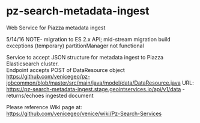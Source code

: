 # pz-search-metadata-ingest
Web Service for Piazza metadata ingest

5/14/16 NOTE- migration to ES 2.x API; mid-stream migration build exceptions (temporary) partitionManager not functional

Service to accept JSON structure for metadata ingest to Piazza Elasticsearch cluster.  
Endpoint accepts POST of DataResource object https://github.com/venicegeo/pz-jobcommon/blob/master/src/main/java/model/data/DataResource.java
URL: https://pz-search-metadata-ingest.stage.geointservices.io/api/v1/data - returns/echoes ingested document 

Please reference Wiki page at:
https://github.com/venicegeo/venice/wiki/Pz-Search-Services
